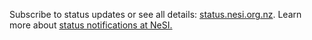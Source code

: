 <script src="https://ajax.googleapis.com/ajax/libs/jquery/3.6.1/jquery.min.js"></script>
<script src="//d3js.org/d3.v3.min.js"></script>
<script>
    var scheduledColumn = $('#scheduled-column');
    var incidentsColumn = $('#incidents-column');
    var formatTime = d3.timeFormat("%d/%m/%Y %H%M");
    var sp = new StatusPage.page({ page: 'nbt2wg9kltqd' });
    sp.summary({
        success: function (data) {
            if (data.components.length) {
                data.components.filter(d => d.group_id == null).forEach(function (d, i) {
                    d3.select("#componentsstatus").selectAll("span")
                        .data([d])
                        .enter()
                        .append("svg")
                        .attr("width", 16)
                        .attr("height", 16)
                        .append("circle")
                        .attr("r", 8)
                        .attr("cx", 8)
                        .attr("cy", 8)
                        .style("fill", function (d) {
                            return d.status == "operational" ? "green" : "orange";
                        })
                        .append("title")
                        .text(d => d.name)
                })
            }
            if (data.scheduled_maintenances.length) {
                data.scheduled_maintenances.forEach(function (d, i) {

                    d3.select("#scheduled-column").selectAll("ul")
                        .data([d])
                        .enter().append("li")
                        .append("a")
                        .attr("href", d => d.shortlink)
                        .text(d => `${d.name} - ${formatTime(new Date(d.scheduled_for))}`)
                    // format date/time nicer!
                })
                d3.selectAll(".statuspage-scheduled").style("display", "block")
            } else if (data.scheduled_maintenances.length == null) {
                d3.select("#scheduled-column").selectAll("ul")
                    .text("No scheduled maintenance")
            }
            if (data.incidents.length) {
                d3.selectAll(".statuspage-incidents").style("display", "block")
                data.incidents.forEach(function (d, i) {
                    d3.select("#incidents-column").selectAll("ul")
                        .data([d])
                        .enter().append("li")
                        .append("a")
                        .attr("href", d => d.shortlink)
                        .text(d => d.name)
                })
            } else if (data.incidents.length == null) {
                d3.select("#incidents-column").selectAll("ul")
                    .text("No reported incident")
            }

            /*
            d3.select("#nonoperational").selectAll("li")
              .data(data.components.filter(d => d.status!=='operational'))
              .enter().append("li")
              .text(e => `${e.name}: ${e.status}, created: ${e.created_at}, updated: ${e.updated_at}`)
            */
        }
    });
</script>
Subscribe to status updates or see all details:
[status.nesi.org.nz](http://status.nesi.org.nz). Learn more about
[status notifications at
NeSI.](https://support.nesi.org.nz/hc/en-gb/articles/360000751636)

